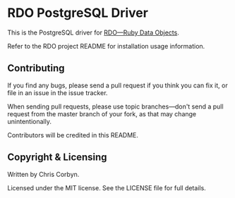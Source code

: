 # RDO PostgreSQL Driver

This is the PostgreSQL driver for [RDO—Ruby Data Objects](https://github.com/d11wtq/rdo).

Refer to the RDO project README for installation usage information.

## Contributing

If you find any bugs, please send a pull request if you think you can
fix it, or file in an issue in the issue tracker.

When sending pull requests, please use topic branches—don't send a pull
request from the master branch of your fork, as that may change
unintentionally.

Contributors will be credited in this README.

## Copyright & Licensing

Written by Chris Corbyn.

Licensed under the MIT license. See the LICENSE file for full details.
